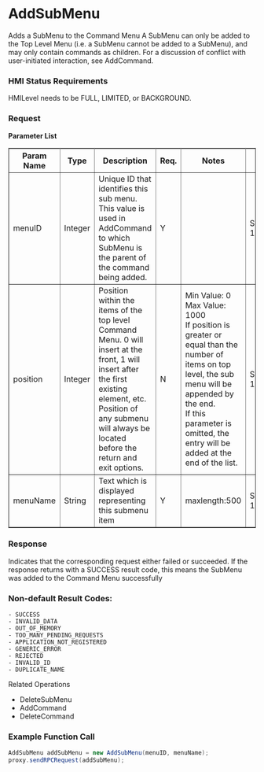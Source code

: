 # AddSubMenu #
Adds a SubMenu to the Command Menu  A SubMenu can only be added to the Top Level Menu (i.e. a SubMenu cannot be added to a SubMenu), and may only contain commands as children.
For a discussion of conflict with user-initiated interaction, see AddCommand.

### HMI Status Requirements ###

HMILevel needs to be FULL, LIMITED, or BACKGROUND.

### Request ###

<b>Parameter List</b>
<table border="1" rules="all">
   <tr>
     <th>Param Name</th>
     <th>Type</th>
   <th>Description</th>
               <th> Req.</th>
     <th>Notes</th>
     <th>Version Available</th>
   </tr>
   <tr>
     <td>menuID</td>
     <td>Integer</td>
   <td>Unique ID that identifies this sub menu. This value is used in AddCommand to which SubMenu is the parent of the command being added.</td>
               <td>Y</td>
     <td></td>
     <td>SmartDeviceLink 1.0</td>
   </tr>
   <tr>
   <td>position</td>
     <td>Integer</td>
     <td>Position within the items of the top level Command Menu. 0 will insert at the front, 1 will insert after the first existing element, etc. Position of any submenu will always be located before the return and exit options.</td>
               <td>N</td>
     <td>Min Value: 0 <br>Max Value: 1000<br> If position is greater or equal than the number of items on top level, the sub menu will be appended by the end.<br>If this parameter is omitted, the entry will be added at the end of the list.</td>
     <td>SmartDeviceLink 1.0</td>
   </tr>
   <tr>
     <td>menuName</td>
     <td>String</td>
     <td>Text which is displayed representing this submenu item</td>
               <td>Y</td>
     <td>maxlength:500</td>
     <td>SmartDeviceLink 1.0</td>
   </tr>
</table>

### Response ###

Indicates that the corresponding request either failed or succeeded. If the response returns with a SUCCESS result code, this means the SubMenu was added to the Command Menu successfully

### Non-default Result Codes: ###

    - SUCCESS
    - INVALID_DATA
    - OUT_OF_MEMORY
    - TOO_MANY_PENDING_REQUESTS
    - APPLICATION_NOT_REGISTERED
    - GENERIC_ERROR
    - REJECTED  
    - INVALID_ID
    - DUPLICATE_NAME

Related Operations
- DeleteSubMenu
- AddCommand
- DeleteCommand

### Example Function Call ###
```java
AddSubMenu addSubMenu = new AddSubMenu(menuID, menuName);
proxy.sendRPCRequest(addSubMenu);
```